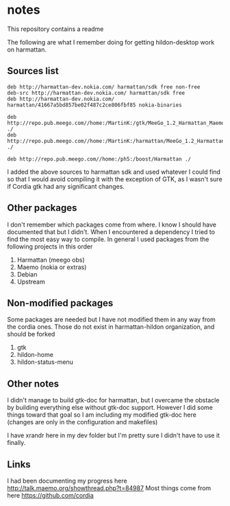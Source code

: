 notes
=====

This repository contains a readme

The following are what I remember doing for getting hildon-desktop work on harmattan.

Sources list
------------
```
deb http://harmattan-dev.nokia.com/ harmattan/sdk free non-free
deb-src http://harmattan-dev.nokia.com/ harmattan/sdk free
deb http://harmattan-dev.nokia.com/ harmattan/41667a5bd857be02f487c2ce806fbf85 nokia-binaries

deb http://repo.pub.meego.com//home:/MartinK:/gtk/MeeGo_1.2_Harmattan_Maemo.org_MeeGo_1.2_Harmattan_standard ./
deb http://repo.pub.meego.com//home:/MartinK:/harmattan/MeeGo_1.2_Harmattan_Maemo.org_MeeGo_1.2_Harmattan_standard ./

deb http://repo.pub.meego.com//home:/ph5:/boost/Harmattan ./ 
```

I added the above sources to harmattan sdk and used whatever I could find so that I would avoid compiling it with the exception of GTK, as I wasn't sure if Cordia gtk had any significant changes.

Other packages 
---------------
I don't remember which packages come from where. I know I should have documented that but I didn't. When I encountered a dependency I tried to find the most easy way to compile. In general I used packages from the following projects in this order
1. Harmattan (meego obs)
2. Maemo (nokia or extras)
3. Debian
4. Upstream


Non-modified packages
---------------------

Some packages are needed but I have not modified them in any way from the cordia ones. Those do not exist in harmattan-hildon organization, and should be forked
1. gtk
2. hildon-home
3. hildon-status-menu



Other notes
-----------

I didn't manage to build gtk-doc for harmattan, but I overcame the obstacle by building everything else without gtk-doc support. However I did some things toward that goal so I am including my modified gtk-doc here (changes are only in the configuration and makefiles)

I have xrandr here in my dev folder but I'm pretty sure I didn't have to use it finally.


Links
------

I had been documenting my progress here http://talk.maemo.org/showthread.php?t=84987
Most things come from here https://github.com/cordia

